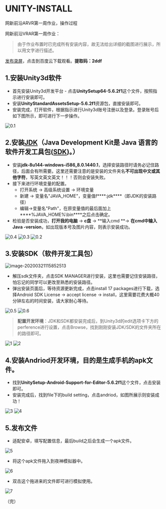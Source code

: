 # UNITY-INSTALL
网新前沿ARVR第一周作业，操作过程

网新前沿VRAR第一周作业：

>  由于作业布置时已完成所有安装内容，故无法给出详细的截图进行展示，所以用文字进行描述。

[发布录屏](https://pan.baidu.com/s/1j9U_2GW-nTYyMVK5bbpPQA)，点击到百度云下载观看。**提取码：2ddf**

## 1.安装Unity3d软件

* 首先安装Unity3d开发平台 - 点击**UnitySetup64-5.6.2f1**这个文件，按照指示进行安装即可。
* 安装**UnityStandardAssetsSetup-5.6.2f1**资源包，直接安装即可。
* 安装完成，打开软件，根据指示进行Unity3d账号注册以及登录。登录账号后如下图所示，即可进行下一步操作。

<img src="F:\E学习资料\大三下\vr\0.1.png" alt="0.1"  />



## 2.安装[JDK](https://baike.baidu.com/item/jdk/1011)（Java Development Kit是 Java 语言的软件开发工具包([SDK](https://baike.baidu.com/item/SDK))。）

* 安装**jdk-8u144-windows-i586_8.0.1440.1**，选择安装路径时请务必记住路径，后面会有所需要。这里还需要注意的是安装的文件夹名**不可出现中文或其他字符**，写英文英文英文！！！否则会安装失败。
* 接下来进行环境变量的配置。
  * 打开系统 -> 高级系统设置 -> 环境变量
  * 新建 -> 变量名"JAVA_HOME"，变量值f***\*:jdk\****（即JDK的安装路径）
  * 编辑->变量名"Path"，在原变量值的最后面加上 ***\*%JAVA_HOME%\bin\****之后点击确定。
* 检验是否安装成功，**打开我的电脑** -> **c盘** -> **输入cmd **-> **在cmd中输入Java -version**，如出现版本号及图片内容，则表示安装成功。

<img src="F:\E学习资料\大三下\vr\0.4.png" alt="0.4"  />

<img src="F:\E学习资料\大三下\vr\0.3.png" alt="0.3"  />

<img src="F:\E学习资料\大三下\vr\0.2.png" alt="0.2"  />



## 3.安装SDK（软件开发工具包）

![image-20200321115852513](C:\Users\林兴泽\AppData\Roaming\Typora\typora-user-images\image-20200321115852513.png)

* 解压sdk文件夹，点击SDK MANAGER进行安装，这里也需要记住安装路径，怕忘记的同学可以更改至熟悉的安装路径。
* 弹出安装页面后，等待资源更新完成，点击install 17 packages进行下载，选择Android SDK License -> accept license -> install，这里需要花费大概40分钟左右的时间安装，请大家耐心等待。

<img src="F:\E学习资料\大三下\vr\0.5.png" alt="0.5"  />

<img src="F:\E学习资料\大三下\vr\0.6.png" alt="0.6"  />



> **配置开发环境**：JDK和SDK都安装完成后，到Unity3d的edit选项卡下方的perference进行设置，点击Browse，找到刚刚安装JDK/SDK的文件夹所在的路径即可。

<img src="F:\E学习资料\大三下\vr\1.png" alt="1"  />

<img src="F:\E学习资料\大三下\vr\2.png" alt="2"  />

## 4.安装Andriod开发环境，目的是生成手机的apk文件。

* 找到**UnitySetup-Android-Support-for-Editor-5.6.2f1**这个文件，点击安装即可。
* 安装完成后，找到file下的build setting，点击andriod，如图所展示则安装成功！

<img src="F:\E学习资料\大三下\vr\3.png" alt="3"  />

<img src="F:\E学习资料\大三下\vr\4.png" alt="4" style="zoom:;" />



## 5.发布文件

* 适配安卓，填写配置信息，最后build之后会生成一个apk文件。

![5](F:\E学习资料\大三下\vr\5.png)



* 将这个apk文件拖入到夜神模拟器中。

![6](F:\E学习资料\大三下\vr\6.png)

 

* 双击这个拖进来的文件即可进行模拟使用。

![7](F:\E学习资料\大三下\vr\7.png)



（完）

